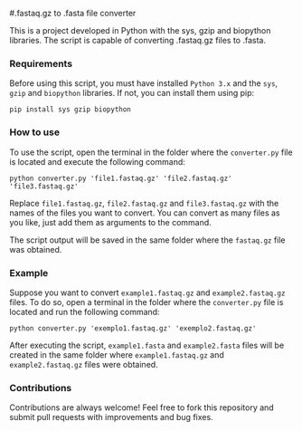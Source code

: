 #.fastaq.gz to .fasta file converter

This is a project developed in Python with the sys, gzip and biopython libraries. The script is capable of converting .fastaq.gz files to .fasta.

<h3>Requirements</h3>

Before using this script, you must have installed `Python 3.x` and the `sys`, `gzip` and `biopython` libraries. If not, you can install them using pip:

```
pip install sys gzip biopython
```

<h3>How to use</h3>

To use the script, open the terminal in the folder where the `converter.py` file is located and execute the following command:

```
python converter.py 'file1.fastaq.gz' 'file2.fastaq.gz' 'file3.fastaq.gz'
```

Replace `file1.fastaq.gz`, `file2.fastaq.gz` and `file3.fastaq.gz` with the names of the files you want to convert. You can convert as many files as you like, just add them as arguments to the command.

The script output will be saved in the same folder where the `fastaq.gz` file was obtained.

<h3>Example</h3>

Suppose you want to convert `example1.fastaq.gz` and `example2.fastaq.gz` files. To do so, open a terminal in the folder where the `converter.py` file is located and run the following command:

```
python converter.py 'exemplo1.fastaq.gz' 'exemplo2.fastaq.gz'
```

After executing the script, `example1.fasta` and `example2.fasta` files will be created in the same folder where `example1.fastaq.gz` and `example2.fastaq.gz` files were obtained.

<h3>Contributions</h3>

Contributions are always welcome! Feel free to fork this repository and submit pull requests with improvements and bug fixes.
